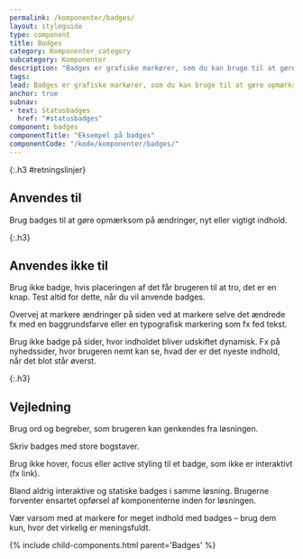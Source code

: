 ```yaml
---
permalink: /komponenter/badges/
layout: styleguide
type: component
title: Badges
category: Komponenter_category
subcategory: Komponenter
description: "Badges er grafiske markører, som du kan bruge til at gøre opmærksom på nyt eller vigtigt indhold."
tags:
lead: Badges er grafiske markører, som du kan bruge til at gøre opmærksom på nyt eller vigtigt indhold.
anchor: true
subnav:
- text: Statusbadges
  href: "#statusbadges"
component: badges
componentTitle: "Eksempel på badges"
componentCode: "/kode/komponenter/badges/"
---
```


{:.h3 #retningslinjer}
## Anvendes til

Brug badges til at gøre opmærksom på ændringer, nyt eller vigtigt indhold.

{:.h3}
## Anvendes ikke til

Brug ikke badge, hvis placeringen af det får brugeren til at tro, det er en knap. Test altid for dette, når du vil anvende badges.

Overvej at markere ændringer på siden ved at markere selve det ændrede fx med en baggrundsfarve eller en typografisk markering som fx fed tekst.

Brug ikke badge på sider, hvor indholdet bliver udskiftet dynamisk. Fx på nyhedssider, hvor brugeren nemt kan se, hvad der er det nyeste indhold, når det blot står øverst.

{:.h3}
## Vejledning          


Brug ord og begreber, som brugeren kan genkendes fra løsningen.  

Skriv badges med store bogstaver.

Brug ikke hover, focus eller active styling til et badge, som ikke er interaktivt (fx link).

Bland aldrig interaktive og statiske badges i samme løsning. Brugerne forventer ensartet opførsel af komponenterne inden for løsningen.

Vær varsom med at markere for meget indhold med badges – brug dem kun, hvor det virkelig er meningsfuldt.

{% include child-components.html parent='Badges' %}

